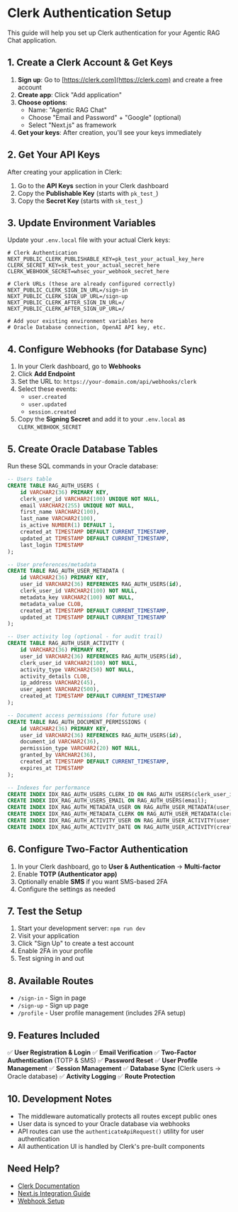 # Clerk Authentication Setup

This guide will help you set up Clerk authentication for your Agentic RAG Chat application.

## 1. Create a Clerk Account & Get Keys

1. **Sign up**: Go to [https://clerk.com](https://clerk.com) and create a free account
2. **Create app**: Click "Add application" 
3. **Choose options**: 
   - Name: "Agentic RAG Chat" 
   - Choose "Email and Password" + "Google" (optional)
   - Select "Next.js" as framework
4. **Get your keys**: After creation, you'll see your keys immediately

## 2. Get Your API Keys

After creating your application in Clerk:

1. Go to the **API Keys** section in your Clerk dashboard
2. Copy the **Publishable Key** (starts with `pk_test_`)
3. Copy the **Secret Key** (starts with `sk_test_`)

## 3. Update Environment Variables

Update your `.env.local` file with your actual Clerk keys:

```env
# Clerk Authentication
NEXT_PUBLIC_CLERK_PUBLISHABLE_KEY=pk_test_your_actual_key_here
CLERK_SECRET_KEY=sk_test_your_actual_secret_here
CLERK_WEBHOOK_SECRET=whsec_your_webhook_secret_here

# Clerk URLs (these are already configured correctly)
NEXT_PUBLIC_CLERK_SIGN_IN_URL=/sign-in
NEXT_PUBLIC_CLERK_SIGN_UP_URL=/sign-up
NEXT_PUBLIC_CLERK_AFTER_SIGN_IN_URL=/
NEXT_PUBLIC_CLERK_AFTER_SIGN_UP_URL=/

# Add your existing environment variables here
# Oracle Database connection, OpenAI API key, etc.
```

## 4. Configure Webhooks (for Database Sync)

1. In your Clerk dashboard, go to **Webhooks**
2. Click **Add Endpoint**
3. Set the URL to: `https://your-domain.com/api/webhooks/clerk`
4. Select these events:
   - `user.created`
   - `user.updated`
   - `session.created`
5. Copy the **Signing Secret** and add it to your `.env.local` as `CLERK_WEBHOOK_SECRET`

## 5. Create Oracle Database Tables

Run these SQL commands in your Oracle database:

```sql
-- Users table
CREATE TABLE RAG_AUTH_USERS (
    id VARCHAR2(36) PRIMARY KEY,
    clerk_user_id VARCHAR2(100) UNIQUE NOT NULL,
    email VARCHAR2(255) UNIQUE NOT NULL,
    first_name VARCHAR2(100),
    last_name VARCHAR2(100),
    is_active NUMBER(1) DEFAULT 1,
    created_at TIMESTAMP DEFAULT CURRENT_TIMESTAMP,
    updated_at TIMESTAMP DEFAULT CURRENT_TIMESTAMP,
    last_login TIMESTAMP
);

-- User preferences/metadata
CREATE TABLE RAG_AUTH_USER_METADATA (
    id VARCHAR2(36) PRIMARY KEY,
    user_id VARCHAR2(36) REFERENCES RAG_AUTH_USERS(id),
    clerk_user_id VARCHAR2(100) NOT NULL,
    metadata_key VARCHAR2(100) NOT NULL,
    metadata_value CLOB,
    created_at TIMESTAMP DEFAULT CURRENT_TIMESTAMP,
    updated_at TIMESTAMP DEFAULT CURRENT_TIMESTAMP
);

-- User activity log (optional - for audit trail)
CREATE TABLE RAG_AUTH_USER_ACTIVITY (
    id VARCHAR2(36) PRIMARY KEY,
    user_id VARCHAR2(36) REFERENCES RAG_AUTH_USERS(id),
    clerk_user_id VARCHAR2(100) NOT NULL,
    activity_type VARCHAR2(50) NOT NULL,
    activity_details CLOB,
    ip_address VARCHAR2(45),
    user_agent VARCHAR2(500),
    created_at TIMESTAMP DEFAULT CURRENT_TIMESTAMP
);

-- Document access permissions (for future use)
CREATE TABLE RAG_AUTH_DOCUMENT_PERMISSIONS (
    id VARCHAR2(36) PRIMARY KEY,
    user_id VARCHAR2(36) REFERENCES RAG_AUTH_USERS(id),
    document_id VARCHAR2(36),
    permission_type VARCHAR2(20) NOT NULL,
    granted_by VARCHAR2(36),
    created_at TIMESTAMP DEFAULT CURRENT_TIMESTAMP,
    expires_at TIMESTAMP
);

-- Indexes for performance
CREATE INDEX IDX_RAG_AUTH_USERS_CLERK_ID ON RAG_AUTH_USERS(clerk_user_id);
CREATE INDEX IDX_RAG_AUTH_USERS_EMAIL ON RAG_AUTH_USERS(email);
CREATE INDEX IDX_RAG_AUTH_METADATA_USER ON RAG_AUTH_USER_METADATA(user_id);
CREATE INDEX IDX_RAG_AUTH_METADATA_CLERK ON RAG_AUTH_USER_METADATA(clerk_user_id);
CREATE INDEX IDX_RAG_AUTH_ACTIVITY_USER ON RAG_AUTH_USER_ACTIVITY(user_id);
CREATE INDEX IDX_RAG_AUTH_ACTIVITY_DATE ON RAG_AUTH_USER_ACTIVITY(created_at);
```

## 6. Configure Two-Factor Authentication

1. In your Clerk dashboard, go to **User & Authentication** → **Multi-factor**
2. Enable **TOTP (Authenticator app)**
3. Optionally enable **SMS** if you want SMS-based 2FA
4. Configure the settings as needed

## 7. Test the Setup

1. Start your development server: `npm run dev`
2. Visit your application
3. Click "Sign Up" to create a test account
4. Enable 2FA in your profile
5. Test signing in and out

## 8. Available Routes

- `/sign-in` - Sign in page
- `/sign-up` - Sign up page  
- `/profile` - User profile management (includes 2FA setup)

## 9. Features Included

✅ **User Registration & Login**
✅ **Email Verification**
✅ **Two-Factor Authentication** (TOTP & SMS)
✅ **Password Reset**
✅ **User Profile Management**
✅ **Session Management**
✅ **Database Sync** (Clerk users → Oracle database)
✅ **Activity Logging**
✅ **Route Protection**

## 10. Development Notes

- The middleware automatically protects all routes except public ones
- User data is synced to your Oracle database via webhooks
- API routes can use the `authenticateApiRequest()` utility for user authentication
- All authentication UI is handled by Clerk's pre-built components

## Need Help?

- [Clerk Documentation](https://clerk.com/docs)
- [Next.js Integration Guide](https://clerk.com/docs/quickstarts/nextjs)
- [Webhook Setup](https://clerk.com/docs/integrations/webhooks)
